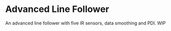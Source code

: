 # Advanced Line Follower
An advanced line follower with five IR sensors, data smoothing and PDI.  WIP
